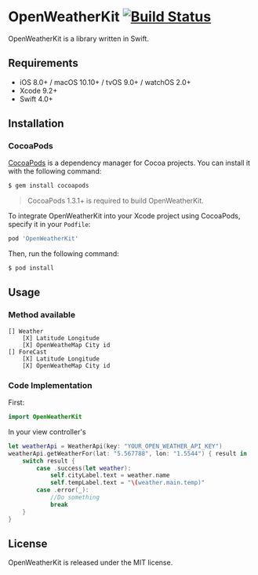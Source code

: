 # OpenWeatherKit [![Build Status](https://www.bitrise.io/app/c0f61c2208d69ebf/status.svg?token=_M8JG4myn3kxurAo6KyrQQ&branch=master)](https://www.bitrise.io/app/c0f61c2208d69ebf)

OpenWeatherKit is a library written in Swift.

## Requirements

- iOS 8.0+ / macOS 10.10+ / tvOS 9.0+ / watchOS 2.0+
- Xcode 9.2+
- Swift 4.0+

## Installation

### CocoaPods

[CocoaPods](http://cocoapods.org) is a dependency manager for Cocoa projects. You can install it with the following command:

```bash
$ gem install cocoapods
```

> CocoaPods 1.3.1+ is required to build OpenWeatherKit.

To integrate OpenWeatherKit into your Xcode project using CocoaPods, specify it in your `Podfile`:

```ruby
pod 'OpenWeatherKit'
```

Then, run the following command:

```bash
$ pod install
```


## Usage
### Method available
	[] Weather
		[X] Latitude Longitude
		[X] OpenWeatheMap City id
	[] ForeCast
		[X] Latitude Longitude
		[X] OpenWeatheMap City id


### Code Implementation
First:
```swift
import OpenWeatherKit
```

In your view controller's
```swift
let weatherApi = WeatherApi(key: "YOUR_OPEN_WEATHER_API_KEY")
weatherApi.getWeatherFor(lat: "5.567788", lon: "1.5544") { result in
	switch result {
        case .success(let weather):
            self.cityLabel.text = weather.name
            self.tempLabel.text = "\(weather.main.temp)"
        case .error(_):
            //Do something
            break
    }
}
```

## License

OpenWeatherKit is released under the MIT license.
